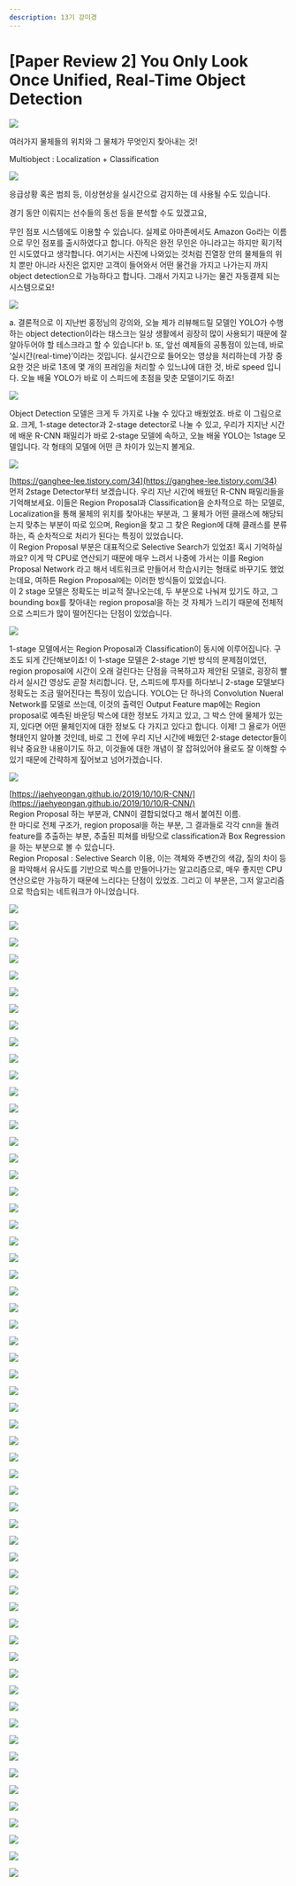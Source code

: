 ```yaml
---
description: 13기 강미경
---
```


# \[Paper Review 2\] You Only Look Once Unified, Real-Time Object Detection

![](.gitbook/assets/image%20%2849%29.png)



여러가지 물체들의 위치와 그 물체가 무엇인지 찾아내는 것! 

 Multiobject : Localization + Classification



![](.gitbook/assets/image%20%28122%29.png)

응급상황 혹은 범죄 등, 이상현상을 실시간으로 감지하는 데 사용될 수도 있습니다.

경기 동안 이뤄지는 선수들의 동선 등을 분석할 수도 있겠고요,

무인 점포 시스템에도 이용할 수 있습니다. 실제로 아마존에서도 Amazon Go라는 이름으로 무인 점포를 출시하였다고 합니다. 아직은 완전 무인은 아니라고는 하지만 획기적인 시도였다고 생각합니다. 여기서는 사진에 나와있는 것처럼 진열장 안의 물체들의 위치 뿐만 아니라 사진은 없지만 고객이 들어와서 어떤 물건을 가지고 나가는지 까지 object detection으로 가능하다고 합니다. 그래서 가지고 나가는 물건 자동결제 되는 시스템으로요!





![](.gitbook/assets/image%20%2893%29.png)

a. 결론적으로 이 지난번 홍정님의 강의와, 오늘 제가 리뷰해드릴 모델인 YOLO가 수행하는 object detection이라는 태스크는 일상 생활에서 굉장히 많이 사용되기 때문에 잘 알아두어야 할 테스크라고 할 수 있습니다! b. 또, 앞선 예제들의 공통점이 있는데, 바로 ‘실시간\(real-time\)’이라는 것입니다. 실시간으로 들어오는 영상을 처리하는데 가장 중요한 것은 바로 1초에 몇 개의 프레임을 처리할 수 있느냐에 대한 것, 바로 speed 입니다. 오늘 배울 YOLO가 바로 이 스피드에 초점을 맞춘 모델이기도 하죠!



![](.gitbook/assets/image%20%2827%29.png)

Object Detection 모델은 크게 두 가지로 나눌 수 있다고 배웠었죠. 바로 이 그림으로요. 크게, 1-stage detector과 2-stage detector로 나눌 수 있고, 우리가 지지난 시간에 배운 R-CNN 패밀리가 바로 2-stage 모델에 속하고, 오늘 배울 YOLO는 1stage 모델입니다. 각 형태의 모델에 어떤 큰 차이가 있는지 볼게요.

![](.gitbook/assets/image%20%2823%29.png)

[https://ganghee-lee.tistory.com/34](https://ganghee-lee.tistory.com/34)  
먼저 2stage Detector부터 보겠습니다. 우리 지난 시간에 배웠던 R-CNN 패밀리들을 기억해보세요. 이들은 Region Proposal과 Classification을 순차적으로 하는 모델로, Localization을 통해 물체의 위치를 찾아내는 부분과, 그 물체가 어떤 클래스에 해당되는지 맞추는 부분이 따로 있으며, Region을 찾고 그 찾은 Region에 대해 클래스를 분류하는, 즉 순차적으로 처리가 된다는 특징이 있었습니다.  
이 Region Proposal 부분은 대표적으로 Selective Search가 있었죠! 혹시 기억하실까요? 이게 막 CPU로 연산되기 때문에 매우 느려서 나중에 가서는 이를 Region Proposal Network 라고 해서 네트워크로 만들어서 학습시키는 형태로 바꾸기도 했었는데요, 여하튼 Region Proposal에는 이러한 방식들이 있었습니다.  
이 2 stage 모델은 정확도는 비교적 잘나오는데, 두 부분으로 나눠져 있기도 하고, 그 bounding box를 찾아내는 region proposal을 하는 것 자체가 느리기 때문에 전체적으로 스피드가 많이 떨어진다는 단점이 있었습니다.  


![](.gitbook/assets/image%20%2841%29.png)

1-stage 모델에서는 Region Proposal과 Classification이 동시에 이루어집니다. 구조도 되게 간단해보이죠! 이 1-stage 모델은 2-stage 기반 방식의 문제점이었던, region proposal에 시간이 오래 걸린다는 단점을 극복하고자 제안된 모델로, 굉장히 빨라서 실시간 영상도 곧잘 처리합니다. 단, 스피드에 투자를 하다보니 2-stage 모델보다 정확도는 조금 떨어진다는 특징이 있습니다. YOLO는 단 하나의 Convolution Nueral Network를 모델로 쓰는데, 이것의 출력인 Output Feature map에는 Region proposal로 예측된 바운딩 박스에 대한 정보도 가지고 있고, 그 박스 안에 물체가 있는지, 있다면 어떤 물체인지에 대한 정보도 다 가지고 있다고 합니다. 이제! 그 욜로가 어떤 형태인지 알아볼 것인데, 바로 그 전에 우리 지난 시간에 배웠던 2-stage detector들이 워낙 중요한 내용이기도 하고, 이것들에 대한 개념이 잘 잡혀있어야 욜로도 잘 이해할 수 있기 때문에 간략하게 짚어보고 넘어가겠습니다.



![](.gitbook/assets/image%20%2895%29.png)

[https://jaehyeongan.github.io/2019/10/10/R-CNN/](https://jaehyeongan.github.io/2019/10/10/R-CNN/)  
Region Proposal 하는 부분과, CNN이 결합되었다고 해서 붙여진 이름.   
한 마디로 전체 구조가, region proposal을 하는 부분, 그 결과들로 각각 cnn을 돌려 feature를 추출하는 부분, 추출된 피쳐를 바탕으로 classification과 Box Regression을 하는 부분으로 볼 수 있습니다.   
Region Proposal : Selective Search 이용, 이는 객체와 주변간의 색감, 질의 차이 등을 파악해서 유사도를 기반으로 박스를 만들어나가는 알고리즘으로, 매우 좋지만  CPU 연산으로만 가능하기 때문에 느리다는 단점이 있었죠. 그리고 이 부분은, 그저 알고리즘으로 학습되는 네트워크가 아니었습니다.

![](.gitbook/assets/image%20%2818%29.png)





![](.gitbook/assets/image%20%28107%29.png)



![](.gitbook/assets/image%20%289%29.png)



![](.gitbook/assets/image%20%2839%29.png)







![](.gitbook/assets/image%20%2832%29.png)





![](.gitbook/assets/image%20%2861%29.png)



![](.gitbook/assets/image%20%28101%29.png)



![](.gitbook/assets/image%20%286%29.png)



![](.gitbook/assets/image%20%2824%29.png)



![](.gitbook/assets/image%20%2891%29.png)







![](.gitbook/assets/image%20%2812%29.png)



![](.gitbook/assets/image%20%2872%29.png)



![](.gitbook/assets/image%20%2870%29.png)

![](.gitbook/assets/image%20%2817%29.png)



![](.gitbook/assets/image%20%2863%29.png)



![](.gitbook/assets/image%20%2853%29.png)



![](.gitbook/assets/image%20%2813%29.png)

![](.gitbook/assets/image%20%2880%29.png)

![](.gitbook/assets/image%20%2835%29.png)

![](.gitbook/assets/image%20%2865%29.png)

![](.gitbook/assets/image%20%283%29.png)

![](.gitbook/assets/image%20%2833%29.png)

![](.gitbook/assets/image%20%2882%29.png)

![](.gitbook/assets/image%20%28119%29.png)

![](.gitbook/assets/image%20%28120%29.png)

![](.gitbook/assets/image%20%2810%29.png)

![](.gitbook/assets/image%20%2887%29.png)

![](.gitbook/assets/image%20%28111%29.png)

![](.gitbook/assets/image%20%28114%29.png)

![](.gitbook/assets/image%20%2829%29.png)

![](.gitbook/assets/image%20%2859%29.png)

![](.gitbook/assets/image%20%2877%29.png)

![](.gitbook/assets/image%20%28127%29.png)

![](.gitbook/assets/image%20%2848%29.png)

![](.gitbook/assets/image%20%28121%29.png)

![](.gitbook/assets/image%20%2894%29.png)

![](.gitbook/assets/image%20%28104%29.png)

![](.gitbook/assets/image%20%2898%29.png)

![](.gitbook/assets/image%20%2889%29.png)

![](.gitbook/assets/image%20%2899%29.png)

![](.gitbook/assets/image%20%2858%29.png)

![](.gitbook/assets/image%20%2840%29.png)

![](.gitbook/assets/image%20%2822%29.png)

![](.gitbook/assets/image%20%2873%29.png)

![](.gitbook/assets/image%20%2884%29.png)

![](.gitbook/assets/image%20%2869%29.png)

![](.gitbook/assets/image%20%2814%29.png)

![](.gitbook/assets/image%20%2828%29.png)



![](.gitbook/assets/image%20%2897%29.png)

![](.gitbook/assets/image%20%2852%29.png)

![](.gitbook/assets/image%20%2885%29.png)

![](.gitbook/assets/image%20%2879%29.png)



![](.gitbook/assets/image%20%28116%29.png)

![](.gitbook/assets/image%20%28109%29.png)

![](.gitbook/assets/image%20%2850%29.png)

![](.gitbook/assets/image%20%2886%29.png)

![](.gitbook/assets/image%20%28100%29.png)



![](.gitbook/assets/image%20%28115%29.png)

![](.gitbook/assets/image%20%2820%29.png)







